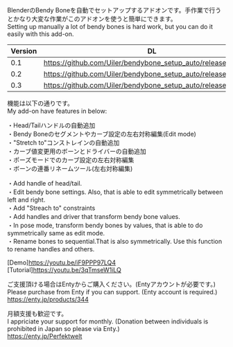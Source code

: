 BlenderのBendy Boneを自動でセットアップするアドオンです。手作業で行うとかなり大変な作業がこのアドオンを使うと簡単にできます。<br>
Setting up manually a lot of bendy bones is hard work, but you can do it easily with this add-on.

|Version|DL|Blender|
|---|---|---|
|0.1|https://github.com/Uiler/bendybone_setup_auto/releases/tag/v0.1|2.7.9|
|0.2|https://github.com/Uiler/bendybone_setup_auto/releases/tag/v0.2|2.81|
|0.3|https://github.com/Uiler/bendybone_setup_auto/releases/tag/v0.3|3.0+|

機能は以下の通りです。<br>
My add-on have features in below:

・Head/Tailハンドルの自動追加<br>
・Bendy Boneのセグメントやカーブ設定の左右対称編集(Edit mode)<br>
・"Stretch to"コンストレインの自動追加<br>
・カーブ値変更用のボーンとドライバーの自動追加<br>
・ポーズモードでのカーブ設定の左右対称編集<br>
・ボーンの連番リネームツール(左右対称編集)<br>

・Add handle of head/tail.<br>
・Edit bendy bone settings. Also, that is able to edit symmetrically between left and right.<br>
・Add "Streach to" constraints<br>
・Add handles and driver that transform bendy bone values.<br>
・In pose mode, transform bendy bones by values, that is able to do symmetrically same as edit mode.<br>
・Rename bones to sequential.That is also symmetrically. Use this function to rename handles and others.<br>

[Demo]https://youtu.be/iF9PPP97LQ4<br>
[Tutorial]https://youtu.be/3qTmseW1iLQ<br>

ご支援頂ける場合はEntyからご購入ください。(Entyアカウントが必要です。)<br>
Please purchase from Enty if you can support. (Enty account is required.)<br>
https://enty.jp/products/344<br>

月額支援も歓迎です。<br>
I appriciate your support for monthly. (Donation between individuals is prohibited in Japan so please via Enty.)<br>
https://enty.jp/Perfektwelt
